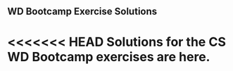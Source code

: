 WD Bootcamp Exercise Solutions
-----

<<<<<<< HEAD
Solutions for the CS WD Bootcamp exercises are here.
=======